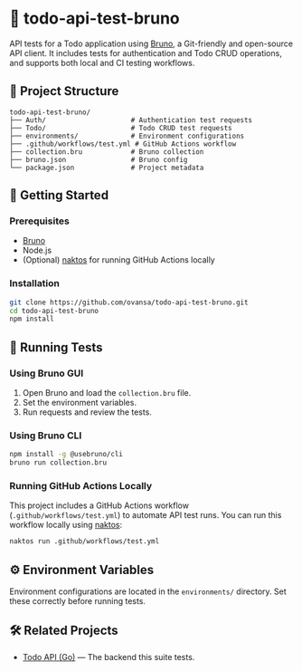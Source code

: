 # 🧪 todo-api-test-bruno

API tests for a Todo application using [Bruno](https://www.usebruno.com/), a Git-friendly and open-source API client. It includes tests for authentication and Todo CRUD operations, and supports both local and CI testing workflows.

## 📁 Project Structure

```
todo-api-test-bruno/
├── Auth/                     # Authentication test requests
├── Todo/                     # Todo CRUD test requests
├── environments/             # Environment configurations
├── .github/workflows/test.yml # GitHub Actions workflow
├── collection.bru            # Bruno collection
├── bruno.json                # Bruno config
└── package.json              # Project metadata
```

## 🚀 Getting Started

### Prerequisites

* [Bruno](https://www.usebruno.com/)
* Node.js
* (Optional) [naktos](https://github.com/naktos/naktos) for running GitHub Actions locally

### Installation

```bash
git clone https://github.com/ovansa/todo-api-test-bruno.git
cd todo-api-test-bruno
npm install
```

## 🧪 Running Tests

### Using Bruno GUI

1. Open Bruno and load the `collection.bru` file.
2. Set the environment variables.
3. Run requests and review the tests.

### Using Bruno CLI

```bash
npm install -g @usebruno/cli
bruno run collection.bru
```

### Running GitHub Actions Locally

This project includes a GitHub Actions workflow (`.github/workflows/test.yml`) to automate API test runs. You can run this workflow locally using [naktos](https://github.com/naktos/naktos):

```bash
naktos run .github/workflows/test.yml
```

## ⚙️ Environment Variables

Environment configurations are located in the `environments/` directory. Set these correctly before running tests.


## 🛠 Related Projects

* [Todo API (Go)](https://github.com/ovansa/todo-app-go) — The backend this suite tests.
